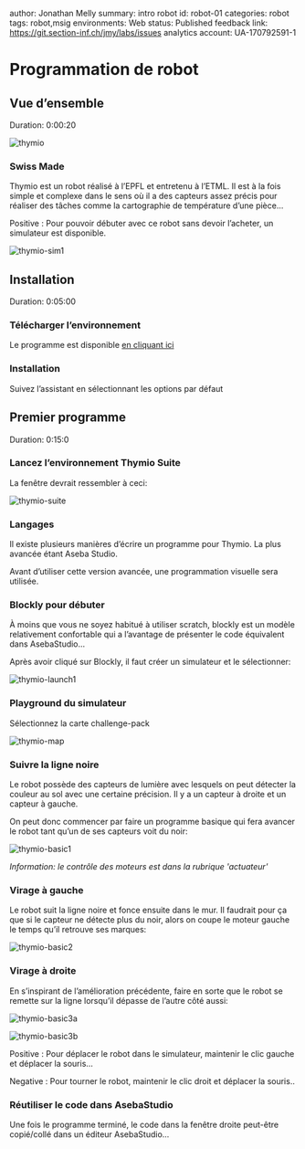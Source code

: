 author: Jonathan Melly
summary: intro robot
id: robot-01
categories: robot
tags: robot,msig
environments: Web
status: Published
feedback link: https://git.section-inf.ch/jmy/labs/issues
analytics account: UA-170792591-1

# Programmation de robot

## Vue d’ensemble
Duration: 0:00:20

![thymio](assets/robot/thymio.jpg)

### Swiss Made
Thymio est un robot réalisé à l’EPFL et entretenu à l’ETML. Il est à la fois simple et complexe dans le sens où il a des capteurs assez précis pour réaliser des tâches comme la cartographie de température d’une pièce...

Positive
: Pour pouvoir débuter avec ce robot sans devoir l’acheter, un simulateur est disponible.

![thymio-sim1](assets/robot/thymio-sim1.gif)

## Installation
Duration: 0:05:00

### Télécharger l’environnement

Le programme est disponible [en cliquant ici](https://dev.mobsya.org/form-4/)

### Installation

Suivez l’assistant en sélectionnant les options par défaut

## Premier programme
Duration: 0:15:0

### Lancez l’environnement Thymio Suite

La fenêtre devrait ressembler à ceci:

![thymio-suite](assets/robot/thymio-suite.png)

### Langages

Il existe plusieurs manières d’écrire un programme pour Thymio. La plus avancée étant Aseba Studio.

Avant d’utiliser cette version avancée, une programmation visuelle sera utilisée.

### Blockly pour débuter

À moins que vous ne soyez habitué à utiliser scratch, blockly est un modèle relativement confortable qui a l’avantage de présenter le code équivalent dans AsebaStudio...

Après avoir cliqué sur Blockly, il faut créer un simulateur et le sélectionner:

![thymio-launch1](assets/robot/thymio-launch1.png)

### Playground du simulateur

Sélectionnez la carte challenge-pack

![thymio-map](assets/robot/thymio-map.png)

### Suivre la ligne noire

Le robot possède des capteurs de lumière avec lesquels on peut détecter la couleur au sol avec une certaine précision. Il y a un capteur à droite et un capteur à gauche.

On peut donc commencer par faire un programme basique qui fera avancer le robot tant qu’un de ses capteurs voit du noir:

![thymio-basic1](assets/robot/thymio-basic1.png)

*Information: le contrôle des moteurs est dans la rubrique 'actuateur'*

### Virage à gauche

Le robot suit la ligne noire et fonce ensuite dans le mur. Il faudrait pour ça que si le capteur ne détecte plus du noir, alors on coupe le moteur gauche le temps qu’il retrouve ses marques:

![thymio-basic2](assets/robot/thymio-basic2.png)

### Virage à droite

En s’inspirant de l’amélioration précédente, faire en sorte que le robot se remette sur la ligne lorsqu’il dépasse de l’autre côté aussi:

![thymio-basic3a](assets/robot/thymio-basic3a.gif)

![thymio-basic3b](assets/robot/thymio-basic3b.gif)

Positive
: Pour déplacer le robot dans le simulateur, maintenir le clic gauche et déplacer la souris...

Negative
: Pour tourner le robot, maintenir le clic droit et déplacer la souris..

### Réutiliser le code dans AsebaStudio
Une fois le programme terminé, le code dans la fenêtre droite peut-être copié/collé dans un éditeur AsebaStudio...
